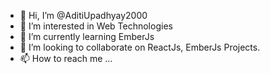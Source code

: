 - 👋 Hi, I’m @AditiUpadhyay2000
- 👀 I’m interested in Web Technologies 
- 🌱 I’m currently learning EmberJs
- 💞️ I’m looking to collaborate on ReactJs, EmberJs Projects.
- 📫 How to reach me ...

<!---
AditiUpadhyay2000/AditiUpadhyay2000 is a ✨ special ✨ repository because its `README.md` (this file) appears on your GitHub profile.
You can click the Preview link to take a look at your changes.
--->
